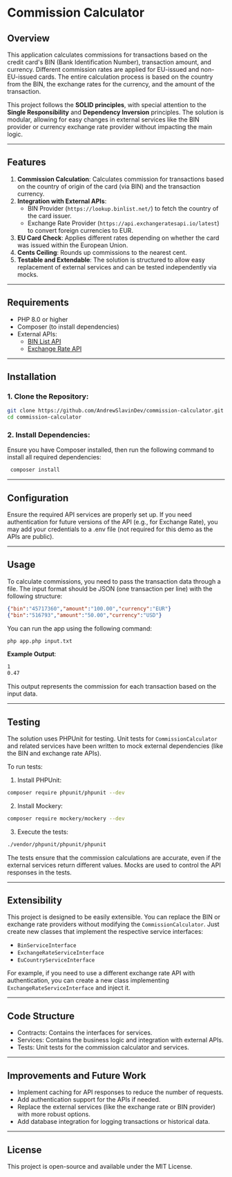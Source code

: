 # **Commission Calculator**

## **Overview**

This application calculates commissions for transactions based on the credit card's BIN (Bank Identification Number), transaction amount, and currency. Different commission rates are applied for EU-issued and non-EU-issued cards. The entire calculation process is based on the country from the BIN, the exchange rates for the currency, and the amount of the transaction.

This project follows the **SOLID principles**, with special attention to the **Single Responsibility** and **Dependency Inversion** principles. The solution is modular, allowing for easy changes in external services like the BIN provider or currency exchange rate provider without impacting the main logic.

---

## **Features**

1. **Commission Calculation**: Calculates commission for transactions based on the country of origin of the card (via BIN) and the transaction currency.
2. **Integration with External APIs**:
    - BIN Provider (`https://lookup.binlist.net/`) to fetch the country of the card issuer.
    - Exchange Rate Provider (`https://api.exchangeratesapi.io/latest`) to convert foreign currencies to EUR.
3. **EU Card Check**: Applies different rates depending on whether the card was issued within the European Union.
4. **Cents Ceiling**: Rounds up commissions to the nearest cent.
5. **Testable and Extendable**: The solution is structured to allow easy replacement of external services and can be tested independently via mocks.

---

## **Requirements**

- PHP 8.0 or higher
- Composer (to install dependencies)
- External APIs:
    - [BIN List API](https://lookup.binlist.net/)
    - [Exchange Rate API](https://exchangeratesapi.io/)

---

## **Installation**

### 1. **Clone the Repository**:

   ```bash
   git clone https://github.com/AndrewSlavinDev/commission-calculator.git
   cd commission-calculator
   ```
 
   
### 2. **Install Dependencies**:

Ensure you have Composer installed, then run the following command to install all required dependencies:

   ```bash 
    composer install
   ```

---

## **Configuration**

Ensure the required API services are properly set up. If you need authentication for future versions of the API (e.g., for Exchange Rate), you may add your credentials to a .env file (not required for this demo as the APIs are public).

---

## **Usage**

To calculate commissions, you need to pass the transaction data through a file. The input format should be JSON (one transaction per line) with the following structure:

```json
{"bin":"45717360","amount":"100.00","currency":"EUR"}
{"bin":"516793","amount":"50.00","currency":"USD"}
```

You can run the app using the following command:

```bash
php app.php input.txt
```

**Example Output**:

```bash
1
0.47
```

This output represents the commission for each transaction based on the input data.

---

## **Testing**

The solution uses PHPUnit for testing. Unit tests for `CommissionCalculator` and related services have been written to mock external dependencies (like the BIN and exchange rate APIs).

To run tests:

1. Install PHPUnit:

```bash
composer require phpunit/phpunit --dev
```
2. Install Mockery:

```bash
composer require mockery/mockery --dev
```
3. Execute the tests:

```bash
./vendor/phpunit/phpunit/phpunit
```

The tests ensure that the commission calculations are accurate, even if the external services return different values. Mocks are used to control the API responses in the tests.

---

## **Extensibility**

This project is designed to be easily extensible. You can replace the BIN or exchange rate providers without modifying the `CommissionCalculator`. Just create new classes that implement the respective service interfaces:

- `BinServiceInterface`
- `ExchangeRateServiceInterface`
- `EuCountryServiceInterface`

For example, if you need to use a different exchange rate API with authentication, you can create a new class implementing `ExchangeRateServiceInterface` and inject it.

---

## **Code Structure**

- Contracts: Contains the interfaces for services.
- Services: Contains the business logic and integration with external APIs.
- Tests: Unit tests for the commission calculator and services.

---

## **Improvements and Future Work**

- Implement caching for API responses to reduce the number of requests.
- Add authentication support for the APIs if needed.
- Replace the external services (like the exchange rate or BIN provider) with more robust options.
- Add database integration for logging transactions or historical data.

---

## **License**

This project is open-source and available under the MIT License.